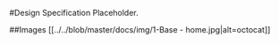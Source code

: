 #Design Specification
Placeholder.

##Images
[[../../blob/master/docs/img/1-Base - home.jpg|alt=octocat]]
